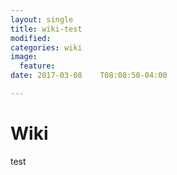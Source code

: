 ```yaml
---
layout: single
title: wiki-test
modified:
categories: wiki
image:
  feature:
date: 2017-03-08	T08:08:50-04:00

---
```


# Wiki
test
